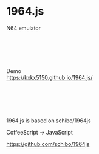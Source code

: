 # 1964.js
N64 emulator  

<br><br><br><br>

Demo  
https://kxkx5150.github.io/1964.js/  

<br><br><br><br>

1964.js is based on schibo/1964js  

CoffeeScript -> JavaScript  

https://github.com/schibo/1964js
